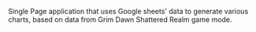 Single Page application that uses Google sheets' data to generate various charts, based on data from Grim Dawn Shattered Realm game mode.
